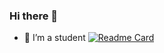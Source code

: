 ### Hi there 👋

- 🌱 I’m a student
[![Readme Card](https://github-readme-stats.vercel.app/api/pin/?username=TraGiang1002&repo=github-readme-stats)](https://github.com/anuraghazra/github-readme-stats)

